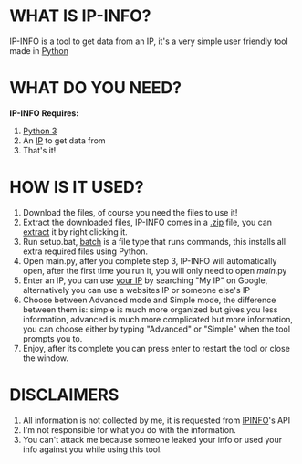 # WHAT IS IP-INFO?

IP-INFO is a tool to get data from an IP, it's a very simple user friendly tool made in [Python](https://www.python.org/doc/essays/blurb/)

# WHAT DO YOU NEED?

**IP-INFO Requires:**

 1. [Python 3](https://www.python.org/downloads/)
 2. An [IP](https://www.google.com/search?client=opera-gx&q=IP&sourceid=opera&ie=UTF-8&oe=UTF-8) to get data from
 3. That's it!

# HOW IS IT USED?

 1. Download the files, of course you need the files to use it!
 2. Extract the downloaded files, IP-INFO comes in a [.zip](https://experience.dropbox.com/resources/what-is-a-zip-file) file, you can [extract](https://support.microsoft.com/en-us/windows/zip-and-unzip-files-8d28fa72-f2f9-712f-67df-f80cf89fd4e5) it by right clicking it.
 3.  Run setup.bat, [batch](https://en.wikipedia.org/wiki/Batch_file) is a file type that runs commands, this installs all extra required files using Python.
 4. Open main.py, after you complete step 3, IP-INFO will automatically open, after the first time you run it, you will only need to open *main*.py
 5. Enter an IP, you can use [your IP](https://www.google.com/search?client=opera-gx&q=MY%20IP&sourceid=opera&ie=UTF-8&oe=UTF-8) by searching "My IP" on Google, alternatively you can use a websites IP or someone else's IP
 6. Choose between Advanced mode and Simple mode, the difference between them is: simple is much more organized but gives you less information, advanced is much more complicated but more information, you can choose either by typing "Advanced" or "Simple" when the tool prompts you to.
 7. Enjoy, after its complete you can press enter to restart the tool or close the window.

# DISCLAIMERS

 1. All information is not collected by me, it is requested from [IPINFO](https://ipinfo.io)'s API
 2. I'm not responsible for what you do with the information.
 3. You can't attack me because someone leaked your info or used your info against you while using this tool. 

